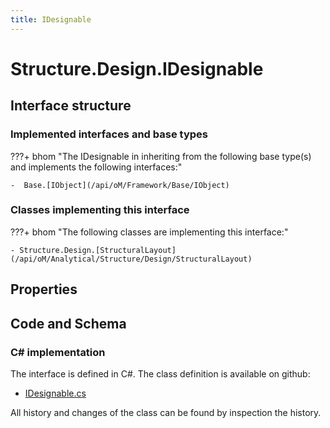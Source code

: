 ```yaml
---
title: IDesignable
---
```


# Structure.Design.IDesignable



## Interface structure

### Implemented interfaces and base types

???+ bhom "The IDesignable in inheriting from the following base type(s) and implements the following interfaces:"

    -  Base.[IObject](/api/oM/Framework/Base/IObject)


### Classes implementing this interface

???+ bhom "The following classes are implementing this interface:"

    - Structure.Design.[StructuralLayout](/api/oM/Analytical/Structure/Design/StructuralLayout)


## Properties

## Code and Schema

### C# implementation

The interface is defined in C#. The class definition is available on github:

- [IDesignable.cs](https://github.com/BHoM/BHoM/blob/develop/Structure_oM/Design\IDesignable.cs)

All history and changes of the class can be found by inspection the history.
